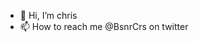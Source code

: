 - 👋 Hi, I’m chris
- 📫 How to reach me @BsnrCrs on twitter

<!---
sirhC-B/sirhC-B is a ✨ special ✨ repository because its `README.md` (this file) appears on your GitHub profile.
You can click the Preview link to take a look at your changes.
--->

